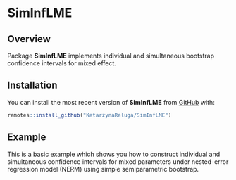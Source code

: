 
# SimInfLME

<!-- badges: start -->
<!-- badges: end -->

## Overview

Package **SimInfLME** implements individual and simultaneous bootstrap
confidence intervals for mixed effect.

## Installation

You can install the most recent version of **SimInfLME** from
[GitHub](https://github.com/) with:

``` r
remotes::install_github("KatarzynaReluga/SimInfLME")
```

## Example

This is a basic example which shows you how to construct individual and
simultaneous confidence intervals for mixed parameters under
nested-error regression model (NERM) using simple semiparametric
bootstrap.
